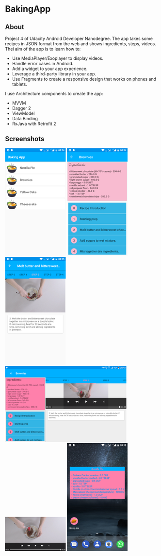 # BakingApp

## About 
Project 4 of Udacity Android Developer Nanodegree. The app takes some recipes in JSON format from the web and shows ingredients, steps, videos.
Thei aim of the app is to learn how to:

- Use MediaPlayer/Exoplayer to display videos.
- Handle error cases in Android.
- Add a widget to your app experience.
- Leverage a third-party library in your app.
- Use Fragments to create a responsive design that works on phones and tablets.

I use Architecture components to create the app:

- MVVM
- Dagger 2
- ViewModel
- Data Binding
- RxJava with Retrofit 2

## Screenshots
<img src="./Screenshots/baking_app_phone_1.png" alt="Drawing" width="200px"/> <img src="./Screenshots/baking_app_phone_2.png" alt="Drawing" width="200px"/> <img src="./Screenshots/baking_app_phone_3.png" alt="Drawing" width="200px"/> 
<img src="./Screenshots/baking_app_tablet.png" alt="Drawing" width="400px"/> <img src="./Screenshots/baking_app_phone_4.png" alt="Drawing" width="200px"/> <img src="./Screenshots/baking_app_phone_5.png" alt="Drawing" width="200px"/>
